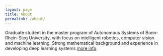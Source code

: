 ```yaml
---
layout: page
title: About
permalink: /about/
---
```


Graduate student in the master program of Autonomous Systems of Bonn-Rhein-Sieg University, with focus on intelligent robotics, computer vision and machine learning. Strong mathematical background and experience in developing deep learning systems [more info](https://www.linkedin.com/in/octavio-arriaga)

<!---
This is the base Jekyll theme. You can find out more info about customizing your Jekyll theme, as well as basic Jekyll usage documentation at [jekyllrb.com](http://jekyllrb.com/)

You can find the source code for the Jekyll new theme at:
{% include icon-github.html username="jekyll" %} /
[minima](https://github.com/jekyll/minima)

You can find the source code for Jekyll at
{% include icon-github.html username="jekyll" %} /
[jekyll](https://github.com/jekyll/jekyll)
-->
